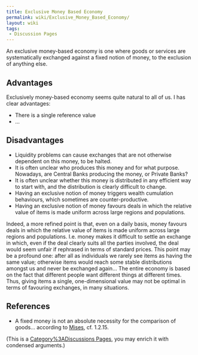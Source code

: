 ```yaml
---
title: Exclusive Money Based Economy
permalink: wiki/Exclusive_Money_Based_Economy/
layout: wiki
tags:
 - Discussion Pages
---
```


An exclusive money-based economy is one where goods or services are
systematically exchanged against a fixed notion of money, to the
exclusion of anything else.

Advantages
----------

Exclusively money-based economy seems quite natural to all of us. I has
clear advantages:

-   There is a single reference value
-   ...

Disadvantages
-------------

-   Liquidity problems can cause exchanges that are not otherwise
    dependent on this money, to be halted.
-   It is often unclear who produces this money and for what purpose.
    Nowadays, are Central Banks producing the money, or Private Banks?
-   It is often unclear whether this money is distributed in any
    efficient way to start with, and the distribution is clearly
    difficult to change.
-   Having an exclusive notion of money triggers wealth cumulation
    behaviours, which sometimes are counter-productive.
-   Having an exclusive notion of money favours deals in which the
    relative value of items is made uniform across large regions
    and populations.

Indeed, a more refined point is that, even on a daily basis, money
favours deals in which the relative value of items is made uniform
across large regions and populations. I.e. money makes it difficult to
settle an exchange in which, even if the deal clearly suits all the
parties involved, the deal would seem unfair if rephrased in terms of
standard prices. This point may be a profound one: after all as
individuals we rarely see items as having the same value; otherwise
items would reach some stable distributions amongst us and never be
exchanged again... The entire economy is based on the fact that
different people want different things at different times. Thus, giving
items a single, one-dimensional value may not be optimal in terms of
favouring exchanges, in many situations.

References
----------

-   A fixed money is not an absolute necessity for the comparison
    of goods... according to
    [Mises](http://www.econlib.org/library/Mises/msT1.html#Part%20I,Ch.2), cf.
    1.2.15.

(This is a [Category%3ADiscussions
Pages](/wiki/Category%3ADiscussions_Pages "wikilink"), you may enrich it with
condensed arguments.)
